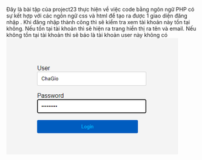 Đây là bài tập của project23 thực hiện về việc code bằng ngôn ngữ PHP có sự kết hợp với các ngôn ngữ css và html để tạo ra được 1 giao diện đăng nhập . Khi đăng nhập thành công thì sẽ kiểm tra xem tài khoản này tồn tại không. Nếu tồn tại tài khoản thì sẽ hiện ra trang hiển thị ra tên và email. Nếu không tồn tại tài khoản thì sẽ báo là tài khoản user này không có
![main](https://github.com/Bach2910/2024_CSE485_CongngheWeb/blob/Bach/project23/Picture23/A%CC%89nh%20chu%CC%A3p%20ma%CC%80n%20hi%CC%80nh%202024-02-26%20223706.png)
